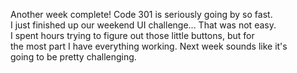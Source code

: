Another week complete! Code 301 is seriously going by so fast.  
I just finished up our weekend UI challenge... That was not easy.  
I spent hours trying to figure out those little buttons, but for  
the most part I have everything working. Next week sounds like it's  
going to be pretty challenging.